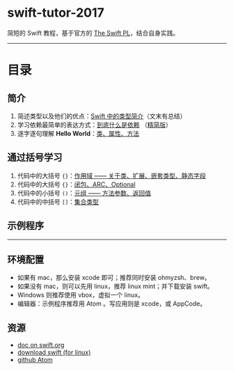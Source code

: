# swift-tutor-2017
简短的 Swift 教程，基于官方的 [The Swift PL](https://swift.org/documentation/#the-swift-programming-language)，结合自身实践。

---
# 目录

## 简介
1. 简述类型以及他们的优点：[Swift 中的类型简介](doc/20170407-swift-tutor-类型.md)（文末有总结）
1. 学习依赖最简单的表达方式：[到底什么是依赖](doc/20170408-swift-tutor-依赖.md) （[精简版](20170426-swift-依赖-精简.md)）
1. 逐字逐句理解 **Hello World**：[类、属性、方法](doc/20170414-swift-tutor-helloworld.md)

## 通过括号学习
1. 代码中的大括号 `{}`：[作用域 —— 关于类、扩展、嵌套类型、静态字段](doc/20170415-swift-tutor-scope.md)
1. 代码中的大括号 `{}`：[闭包、ARC、Optional](20170415-swift-tutor-scope-closure.md)
1. 代码中的小括号 `()`：[元组 —— 方法参数、返回值](doc/20170416-swift-tuple.md)
1. 代码中的中括号 `[]`：[集合类型](doc/20170416-swift-collectiontype.md)

## 示例程序

---
## 环境配置
  - 如果有 mac，那么安装 xcode 即可；推荐同时安装 ohmyzsh、brew。
  - 如果没有 mac，则可以先用 linux，推荐 linux mint；并下载安装 swift。
  - Windows 则推荐使用 vbox，虚拟一个 linux。
  - 编辑器：示例程序推荐用 Atom 。写应用则是 xcode，或 AppCode。

## 资源
- [doc on swift.org](https://swift.org/documentation)
- [download swift (for linux)](https://swift.org/download/)
- [github Atom](https://github.com/atom/atom/)
